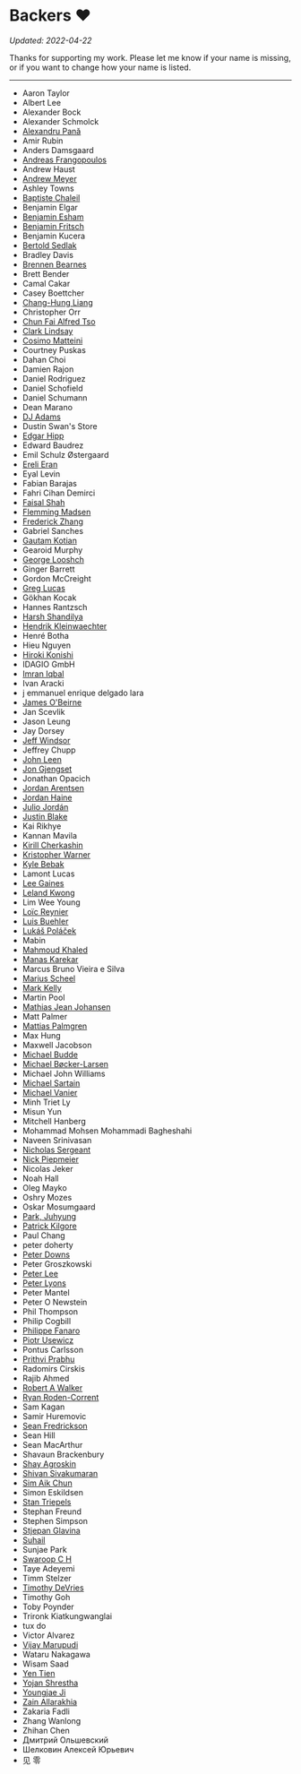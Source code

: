Backers :heart:
===============

*Updated: 2022-04-22*

Thanks for supporting my work. Please let me know if your name is missing, or
if you want to change how your name is listed.

---

- Aaron Taylor
- Albert Lee
- Alexander Bock
- Alexander Schmolck
- [Alexandru Pană](https://github.com/alexpana)
- Amir Rubin
- Anders Damsgaard
- [Andreas Frangopoulos](https://github.com/AndreasFrangopoulos)
- Andrew Haust
- [Andrew Meyer](https://cv.andymeyer.xyz/)
- Ashley Towns
- [Baptiste Chaleil](https://mrdotb.com/)
- Benjamin Elgar
- [Benjamin Esham](https://esham.io/)
- [Benjamin Fritsch](https://github.com/beanieboi)
- Benjamin Kucera
- [Bertold Sedlak](https://github.com/teaVeloper)
- Bradley Davis
- [Brennen Bearnes](https://p1k3.com/)
- Brett Bender
- Camal Cakar
- Casey Boettcher
- [Chang-Hung Liang](https://github.com/eliangcs)
- Christopher Orr
- [Chun Fai Alfred Tso](https://github.com/alfredtso)
- [Clark Lindsay](https://github.com/clark-lindsay)
- [Cosimo Matteini](https://github.com/devmatteini)
- Courtney Puskas
- Dahan Choi
- Damien Rajon
- Daniel Rodriguez
- Daniel Schofield
- Daniel Schumann
- Dean Marano
- [DJ Adams](https://github.com/qmacro)
- Dustin Swan's Store
- [Edgar Hipp](https://github.com/edi9999)
- Edward Baudrez
- Emil Schulz Østergaard
- [Ereli Eran](https://github.com/ereli)
- Eyal Levin
- Fabian Barajas
- Fahri Cihan Demirci
- [Faisal Shah](https://github.com/faisal-shah)
- [Flemming Madsen](https://github.com/themadsens)
- [Frederick Zhang](https://github.com/Frederick888)
- Gabriel Sanches
- [Gautam Kotian](https://gkotian.github.io/)
- Gearoid Murphy
- [George Looshch](https://github.com/looshch)
- Ginger Barrett
- Gordon McCreight
- [Greg Lucas](https://github.com/glucas)
- Gökhan Kocak
- Hannes Rantzsch
- [Harsh Shandilya](https://msfjarvis.dev/)
- [Hendrik Kleinwaechter](https://github.com/hendricius)
- Henré Botha
- Hieu Nguyen
- [Hiroki Konishi](https://github.com/relastle)
- IDAGIO GmbH
- [Imran Iqbal](https://github.com/imran-iq)
- Ivan Aracki
- j emmanuel enrique delgado lara
- [James O'Beirne](https://github.com/jamesob)
- Jan Scevlik
- Jason Leung
- Jay Dorsey
- [Jeff Windsor](https://github.com/jeffwindsor)
- Jeffrey Chupp
- [John Leen](https://github.com/jleen)
- [Jon Gjengset](https://thesquareplanet.com/)
- Jonathan Opacich
- [Jordan Arentsen](https://github.com/blissdev)
- [Jordan Haine](https://github.com/Gee19)
- [Julio Jordán](https://github.com/juliojordan)
- [Justin Blake](https://www.blaix.com/)
- Kai Rikhye
- Kannan Mavila
- [Kirill Cherkashin](https://github.com/kirjs)
- [Kristopher Warner](https://github.com/kdwarn)
- [Kyle Bebak](https://github.com/kylebebak)
- Lamont Lucas
- [Lee Gaines](https://github.com/eightlimbed)
- [Leland Kwong](https://lelandkwong.com/)
- Lim Wee Young
- [Loïc Reynier](https://loicreynier.fr/)
- [Luis Buehler](https://u-labs.de/)
- [Lukáš Poláček](https://about.me/lukipuki)
- Mabin
- [Mahmoud Khaled](https://mahmoudkhld.dev/)
- [Manas Karekar](https://manaskarekar.com/)
- Marcus Bruno Vieira e Silva
- [Marius Scheel](https://mariusscheel.de/)
- [Mark Kelly](https://github.com/mckellygit)
- Martin Pool
- [Mathias Jean Johansen](https://mjj.io/)
- Matt Palmer
- [Mattias Palmgren](https://github.com/mattiaspalmgren)
- Max Hung
- Maxwell Jacobson
- [Michael Budde](https://github.com/mbudde)
- [Michael Bøcker-Larsen](https://github.com/mblarsen)
- Michael John Williams
- [Michael Sartain](https://github.com/mikesart)
- [Michael Vanier](http://users.cms.caltech.edu/~mvanier/)
- Minh Triet Ly
- Misun Yun
- Mitchell Hanberg
- Mohammad Mohsen Mohammadi Bagheshahi
- Naveen Srinivasan
- [Nicholas Sergeant](https://nicksergeant.com/)
- [Nick Piepmeier](http://www.pieps.org/)
- Nicolas Jeker
- Noah Hall
- Oleg Mayko
- Oshry Mozes
- Oskar Mosumgaard
- [Park, Juhyung](https://github.com/majecty)
- [Patrick Kilgore](https://github.com/pckilgore)
- Paul Chang
- peter doherty
- [Peter Downs](https://github.com/peterldowns)
- Peter Groszkowski
- [Peter Lee](https://peterjlee.com/)
- [Peter Lyons](https://peterlyons.com/)
- Peter Mantel
- Peter O Newstein
- Phil Thompson
- Philip Cogbill
- [Philippe Fanaro](https://github.com/psygo)
- [Piotr Usewicz](https://github.com/pusewicz)
- Pontus Carlsson
- [Prithvi Prabhu](https://github.com/lo5)
- Radomirs Cirskis
- Rajib Ahmed
- [Robert A Walker](https://github.com/HP4k1h5)
- [Ryan Roden-Corrent](https://github.com/rcorre)
- Sam Kagan
- Samir Huremovic
- [Sean Fredrickson](https://github.com/seanfredrickson)
- Sean Hill
- Sean MacArthur
- Shavaun Brackenbury
- [Shay Agroskin](https://github.com/ShayAgros)
- [Shivan Sivakumaran](https://shivansivakumaran.com/)
- [Sim Aik Chun](https://github.com/aikchun)
- Simon Eskildsen
- [Stan Triepels](https://stantriepels.com/)
- Stephan Freund
- Stephen Simpson
- [Stjepan Glavina](https://github.com/stjepang)
- [Suhail](https://github.com/Suhail)
- Sunjae Park
- [Swaroop C H](https://github.com/swaroopch)
- Taye Adeyemi
- Timm Stelzer
- [Timothy DeVries](https://github.com/tjdevries)
- Timothy Goh
- Toby Poynder
- Trironk Kiatkungwanglai
- tux do
- Victor Alvarez
- [Vijay Marupudi](https://github.com/vijaymarupudi)
- Wataru Nakagawa
- Wisam Saad
- [Yen Tien](https://github.com/southp)
- [Yojan Shrestha](https://github.com/shri3k)
- [Youngjae Ji](https://github.com/zirho/)
- [Zain Allarakhia](https://github.com/zallarak)
- Zakaria Fadli
- Zhang Wanlong
- Zhihan Chen
- Дмитрий Ольшевский
- Шелковин Алексей Юрьевич
- 见 零
